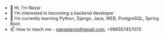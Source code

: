 - 👋 Hi, I’m Nazar
- 👀 I’m interested in becoming a backend developer
- 🌱 I’m currently learning Python, Django, Java, WEB, PostgreSQL, Spring Boot.
- 📫 How to reach me - napsatarov@gmail.com, +996557457070

<!---
N1heo/N1heo is a ✨ special ✨ repository because its `README.md` (this file) appears on your GitHub profile.
You can click the Preview link to take a look at your changes.
--->
